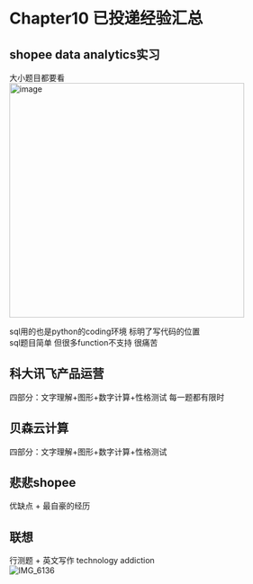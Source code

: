 # Chapter10 已投递经验汇总
## shopee data analytics实习
大小题目都要看  
<img width="417" alt="image" src="https://user-images.githubusercontent.com/105503216/180676528-5577f1fe-c79b-48b3-a659-e39dce77aed9.png">


sql用的也是python的coding环境 标明了写代码的位置  
sql题目简单 但很多function不支持 很痛苦

## 科大讯飞产品运营
四部分：文字理解+图形+数字计算+性格测试 每一题都有限时
## 贝森云计算
四部分：文字理解+图形+数字计算+性格测试 

## 悲悲shopee
优缺点 + 最自豪的经历

## 联想
行测题 + 英文写作 technology addiction  
![IMG_6136](https://user-images.githubusercontent.com/105503216/181184287-b1ff0c5f-2ba7-4fbd-a15b-e2d60e2f629d.jpg)  

